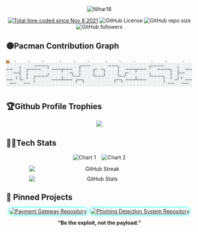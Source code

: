 <p align = "center">
  <img src="https://socialify.git.ci/Nihar16/Nihar16/image?custom_description=This+is+my+portfolio.+Welcome+to+the+Backdoor.%0A%3E+_Code%2C+commit%2C+repeat%2C++automate%2C+build%2C+and+break+things+%E2%80%94+sometimes+in+that+order.&description=1&font=Source+Code+Pro&name=1&owner=1&pattern=Circuit+Board&theme=Auto" alt="Nihar16" width="640" height="320" />
</p>

<p align=center>
  <a href="https://wakatime.com/@5e2942a4-4e03-481e-bca8-c68202b906a9"><img src="https://wakatime.com/badge/user/5e2942a4-4e03-481e-bca8-c68202b906a9.svg" alt="Total time coded since Nov 8 2021" /></a>
  <img alt="GitHub License" src="https://img.shields.io/github/license/Nihar16/Nihar16">
  <img alt="GitHub repo size" src="https://img.shields.io/github/repo-size/Nihar16/Nihar16">
  <img alt="GitHub followers" src="https://img.shields.io/github/followers/Nihar16?label=Followers&logo=github&style=flat" />
</p>

## 🟡Pacman Contribution Graph

<p align="center">
  <picture>
    <source media="(prefers-color-scheme: dark)" srcset="https://raw.githubusercontent.com/Nihar16/Nihar16/output/pacman-contribution-graph-dark.svg">
    <source media="(prefers-color-scheme: light)" srcset="https://raw.githubusercontent.com/Nihar16/Nihar16/output/pacman-contribution-graph.svg">
    <img alt="pacman contribution graph" src="https://raw.githubusercontent.com/Nihar16/Nihar16/output/pacman-contribution-graph.svg">
  </picture>
</p>

## 🏆Github Profile Trophies
<p align = "center">
  <img src="https://github-profile-trophy.vercel.app/?username=Nihar16&no-bg=true&margin-w=10&margin-h=10" />
</p>

## 🧑‍💻Tech Stats

<p align="center">
   <img src="https://wakatime.com/share/@Nihar/27a9a79a-9b08-488b-8669-a7c69a37e133.svg" alt="Chart 1" width="415" />
  &nbsp;&nbsp;
  <img src="https://wakatime.com/share/@Nihar/9133d055-34a2-434e-8165-48b09d88df21.svg" alt="Chart 2" width="415" />
</p>

<div align="center" style="display: flex; flex-wrap: wrap; justify-content: center; gap: 10px;">

  <!-- GitHub Streak (Not Clickable) -->
  <img class="glow-card" src="https://git-hub-streak-stats.vercel.app?user=Nihar16&theme=transparent&hide_border=true&date_format=j%20M%5B%20Y%5D" alt="GitHub Streak" width="380" />

  <!-- GitHub General Stats -->
  <img class="glow-card" src="https://github-readme-stats.vercel.app/api?username=Nihar16&show_icons=true&theme=transparent&count_private=true&hide_border=true" alt="GitHub Stats" width="380" />

</div>


## 📂 Pinned Projects

<div align="center" style="display: flex; flex-wrap: wrap; justify-content: center; gap: 10px;">

  <!-- Payment Gateway Repo -->
  <a href="https://github.com/Nihar16/Payment-Gateway" target="_blank" rel="noopener noreferrer">
    <img class="glow-card" src="https://github-readme-stats.vercel.app/api/pin/?username=Nihar16&repo=Payment-Gateway&theme=transparent&hide_border=true" style="box-shadow: 0 0 10px #00ffe0; border-radius: 8px;" alt="Payment Gateway Repository" width="380" />
  </a>

  <!-- Phishing Detection System Repo -->
  <a href="https://github.com/Nihar16/Phishing-Detection-System" target="_blank" rel="noopener noreferrer">
    <img class="glow-card" src="https://github-readme-stats.vercel.app/api/pin/?username=Nihar16&repo=Phishing-Detection-System&theme=transparent&hide_border=true" style="box-shadow: 0 0 10px #00ffe0; border-radius: 8px;" alt="Phishing Detection System Repository" width="380" />
  </a>

</div>




<p align="center">
  <b>“Be the exploit, not the payload.”</b>
</p>
